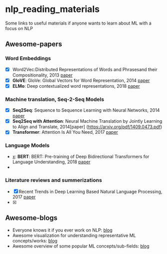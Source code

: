 # nlp_reading_materials
Some links to useful materials if anyone wants to learn about ML with a focus on NLP

## Awesome-papers

### Word Embeddings

- [x] Word2Vec:Distributed Representations of Words and Phrasesand their Compositionality, 2013 [paper](https://papers.nips.cc/paper/5021-distributed-representations-of-words-and-phrases-and-their-compositionality.pdf)
- [x] **GloVE**: GloVe: Global Vectors for Word Representation, 2014 [paper](https://nlp.stanford.edu/pubs/glove.pdf)
- [x] **ELMo**: Deep contextualized word representations, 2018 [paper](https://arxiv.org/pdf/1802.05365.pdf)

### Machine translation, Seq-2-Seq Models
 - [x] **Seq2Seq**: Sequence to Sequence Learning with Neural Networks, 2014 [paper](https://papers.nips.cc/paper/5346-sequence-to-sequence-learning-with-neural-networks.pdf)
  - [x] **Seq2Seq with Attention**: Neural Machine Translation by Jointly Learning to Align and Translate, 2014[paper] (https://arxiv.org/pdf/1409.0473.pdf)
  - [x] **Transformer**: Attention Is All You Need, 2017 [paper](https://arxiv.org/pdf/1706.03762.pdf)
 
### Language Models
 - [x]: **BERT**: BERT: Pre-training of Deep Bidirectional Transformers for Language Understanding, 2018 [paper](https://arxiv.org/pdf/1810.04805.pdf)
 - [x]: **GPT**: 
 
### Literature reviews and summerizations
- [x] Recent Trends in Deep Learning Based Natural Language Processing, 2017 [paper](https://arxiv.org/pdf/1708.02709.pdf)
- [x]


## Awesome-blogs
- Everyone knows it if you ever work on NLP: [blog](http://ruder.io/)
- Awesome visualization for understanding representative ML concepts/works: [blog](https://jalammar.github.io/)
- Awesome overview of some popular ML concepts/sub-fields: [blog](https://lilianweng.github.io/lil-log/)

